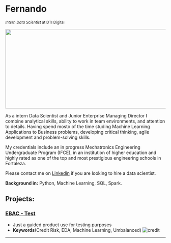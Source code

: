 # Fernando
<sub>*Intern Data Scientist* at DTI Digital</sub>

<img src="https://www.nielsen.com/wp-content/uploads/sites/3/2019/04/data-science-icon-animation-banner-clockwise.gif" height='250' width='1000' style="vertical-align:middle">

As a intern Data Scientist and Junior Enterprise Managing Director I combine analytical skills, ability to work in team environments, and attention to details. Having spend mosto of the time studing Machine Learning Applications to Business problems, developing critical thinking, agile development and problem-solving skills.

My credentials include an in progress Mechatronics Engineering Undergraduate Program (IFCE), in an institution of higher education and highly rated as one of the top and most prestigious engineering schools in Fortaleza.

Please contact me on [Linkedin](https://www.linkedin.com/in/alexzilihuang) if you are looking to hire a data scientist.

**Background in:** Python, Machine Learning, SQL, Spark.


## Projects:

###  [EBAC - Test](https://github.com/Frndo1203/EBAC/tree/main/Primeiro_projeto)
* Just a guided product use for testing purposes 
* **Keywords**(Credit Risk, EDA, Machine Learning, Umbalanced)
![credit](http://beesion.com/wp-content/uploads/2018/04/Sell-with-Less-Risk.gif)

---


